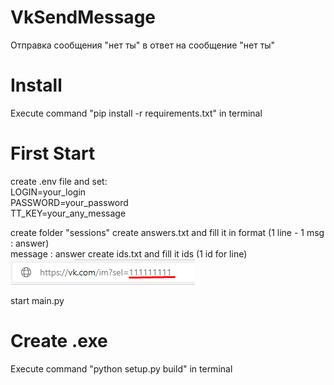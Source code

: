 # VkSendMessage
Отправка сообщения "нет ты" в ответ на сообщение "нет ты"

# Install

Execute command "pip install -r requirements.txt" in terminal

# First Start

create .env file and set:  
LOGIN=your_login  
PASSWORD=your_password  
TT_KEY=your_any_message

create folder "sessions"
create answers.txt and fill it in format (1 line - 1 msg : answer)  
message : answer
create ids.txt and fill it ids (1 id for line)  
![alt text](get_id.png "get user id")

start main.py

# Create .exe

Execute command "python setup.py build" in terminal
